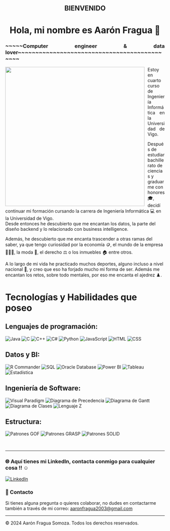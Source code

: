 <h2 align="center">BIENVENIDO</h1>

<h1 align="center">Hola, mi nombre es Aarón Fragua 👋</h1>

<h3 align="justify">~~~~~Computer engineer & data lover~~~~~~~~~~~~~~~~~~~~~~~~~~~~~~~~~~~~~~~~~~~~~</h3>

<p align="left">
  <img src="https://media4.giphy.com/media/v1.Y2lkPTc5MGI3NjExaWJ0c2RpdDgxbXVvOHA3OGZqYmt5N2lsczltN3B4aTFuYmplMjB5aSZlcD12MV9pbnRlcm5hbF9naWZfYnlfaWQmY3Q9Zw/qgQUggAC3Pfv687qPC/giphy.webp" width="440" align="left" style="margin-right: 10px;" />
 
<p align="justify">
Estoy en cuarto curso de Ingeniería Informática en la Universidad de Vigo.

Después de estudiar bachillerato de ciencias y graduarme con honores 🎓, decidí continuar mi formación cursando la carrera de Ingeniería Informática 💻 en la Universidad de Vigo.
</br>
Desde entonces he descubierto que me encantan los datos, la parte del diseño backend y lo relacionado con business intelligence.
</br>

Además, he descubierto que me encanta trascender a otras ramas del saber, ya que tengo curiosidad por la economía 🪙, el mundo de la empresa 🧑🏻‍💼, la moda 👔, el derecho ⚖️ o los inmuebles 🏠 entre otros.

A lo largo de mi vida he practicado muchos deportes, alguno incluso a nivel nacional 🥇, y creo que eso ha forjado mucho mi forma de ser. Además me encantan los retos, sobre todo mentales, por eso me encanta el ajedrez ♟️.
</p>
</p>



# Tecnologías y Habilidades que poseo
## Lenguajes de programación:
 ![Java](https://img.shields.io/badge/Java-ED8B00?style=for-the-badge&logo=java&logoColor=white)
 ![C](https://img.shields.io/badge/C-000000?style=for-the-badge&logo=c&logoColor=white)
 ![C++](https://img.shields.io/badge/C%2B%2B-00599C?style=for-the-badge&logo=cplusplus&logoColor=white)
 ![C#](https://img.shields.io/badge/C%23-239120?style=for-the-badge&logo=csharp&logoColor=white)
 ![Python](https://img.shields.io/badge/Python-3776AB?style=for-the-badge&logo=python&logoColor=white)
 ![JavaScript](https://img.shields.io/badge/JavaScript-F7DF1E?style=for-the-badge&logo=javascript&logoColor=black)
 ![HTML](https://img.shields.io/badge/HTML-E34F26?style=for-the-badge&logo=html5&logoColor=white)
 ![CSS](https://img.shields.io/badge/CSS-1572B6?style=for-the-badge&logo=css3&logoColor=white)

## Datos y BI:
![R Commander](https://img.shields.io/badge/R%20Commander-76A05B?style=for-the-badge&logo=r&logoColor=white)
![SQL](https://img.shields.io/badge/SQL-4479A1?style=for-the-badge&logo=sqlite&logoColor=white)
![Oracle Database](https://img.shields.io/badge/Oracle%20Database-F80000?style=for-the-badge&logo=oracle&logoColor=white)
![Power BI](https://img.shields.io/badge/Power%20BI-F2C94C?style=for-the-badge&logo=powerbi&logoColor=white)
![Tableau](https://img.shields.io/badge/Tableau-E97627?style=for-the-badge&logo=tableau&logoColor=white)
![Estadística](https://img.shields.io/badge/Estad%C3%ADstica-0072B9?style=for-the-badge&logo=data:image/png;base64,iVBORw0KGgoAAAANSUhEUgAAABAAAAAQCAYAAAAf8/9hAAABxklEQVR42mJ8///B/0MUSgeMys2H4AgJMDEQDjUAAAHRQIfB1j1l5gIAAAAABJRU5ErkJggg==)

## Ingeniería de Software:
![Visual Paradigm](https://img.shields.io/badge/Visual%20Paradigm-30A8E4?style=for-the-badge&logo=visual-paradigm&logoColor=white)
![Diagrama de Precedencia](https://img.shields.io/badge/Diagrama%20de%20Precedencia-4B8BBE?style=for-the-badge)
![Diagrama de Gantt](https://img.shields.io/badge/Diagrama%20de%20Gantt-FFCC00?style=for-the-badge)
![Diagrama de Clases](https://img.shields.io/badge/Diagrama%20de%20Clases-3F9E8E?style=for-the-badge)
![Lenguaje Z](https://img.shields.io/badge/Lenguaje%20Z-FFD700?style=for-the-badge)

## Estructura:
![Patrones GOF](https://img.shields.io/badge/Patrones%20GOF-4F8BF9?style=for-the-badge)
![Patrones GRASP](https://img.shields.io/badge/Patrones%20GRASP-FF8C00?style=for-the-badge)
![Patrones SOLID](https://img.shields.io/badge/Patrones%20SOLID-5C8DF8?style=for-the-badge)

</br>

---

### 🌐 Aquí tienes mi LinkedIn, contacta conmigo para cualquier cosa !! ☺️
[![LinkedIn](https://img.shields.io/badge/LinkedIn-Aarón_Fragua_Somoza-0077B5?style=for-the-badge&logo=linkedin&logoColor=white&labelColor=101010)](https://www.linkedin.com/in/aarón-fragua-somoza-25b0a8304/)

### 📧 Contacto
Si tienes alguna pregunta o quieres colaborar, no dudes en contactarme también a través de mi correo: [aaronfragua2003@gmail.com](mailto:aaronfragua2003@gmail.com)

---

© 2024 Aarón Fragua Somoza. Todos los derechos reservados.
